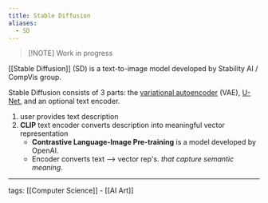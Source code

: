 ```yaml
---
title: Stable Diffusion
aliases:
  - SD
---
```

> [!NOTE] Work in progress


[[Stable Diffusion]] (SD) is a text-to-image model developed by Stability AI / CompVis group.

Stable Diffusion consists of 3 parts: the [variational autoencoder](https://en.wikipedia.org/wiki/Variational_autoencoder "Variational autoencoder") (VAE), [U-Net](https://en.wikipedia.org/wiki/U-Net "U-Net"), and an optional text encoder.

1. user provides text description
2. **CLIP** text encoder converts description into meaningful vector representation
	- **Contrastive Language-Image Pre-training** is a model developed by OpenAI.  
	- Encoder converts text --> vector rep's. *that capture semantic meaning*.

---

tags: [[Computer Science]] - [[AI Art]]